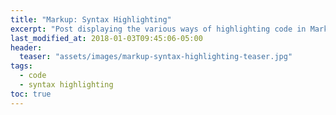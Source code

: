 ```yaml
---
title: "Markup: Syntax Highlighting"
excerpt: "Post displaying the various ways of highlighting code in Markdown."
last_modified_at: 2018-01-03T09:45:06-05:00
header:
  teaser: "assets/images/markup-syntax-highlighting-teaser.jpg"
tags: 
  - code
  - syntax highlighting
toc: true
---
```



<script src="https://gist.github.com/MShirazAhmad/c4b24bca386d21f4c502547c8c6e54d0.js"></script>
